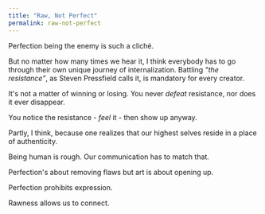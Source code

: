 ```yaml
---
title: "Raw, Not Perfect"
permalink: raw-not-perfect
---
```


Perfection being the enemy is such a cliché.

But no matter how many times we hear it, I think everybody has to go through their own unique journey of internalization. Battling *"the resistance"*, as Steven Pressfield calls it, is mandatory for every creator.

It's not a matter of winning or losing. You never *defeat* resistance, nor does it ever disappear.

You notice the resistance - *feel* it - then show up anyway.

Partly, I think, because one realizes that our highest selves reside in a place of authenticity.

Being human is rough. Our communication has to match that.

Perfection's about removing flaws but art is about opening up.

Perfection prohibits expression.

Rawness allows us to connect.

